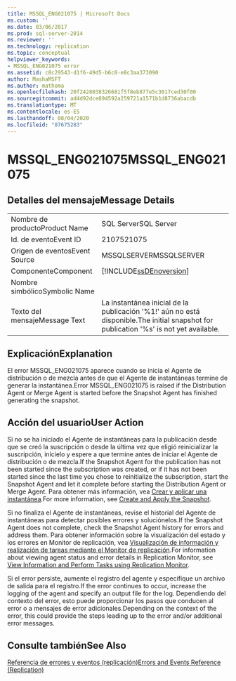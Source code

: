 ```yaml
---
title: MSSQL_ENG021075 | Microsoft Docs
ms.custom: ''
ms.date: 03/06/2017
ms.prod: sql-server-2014
ms.reviewer: ''
ms.technology: replication
ms.topic: conceptual
helpviewer_keywords:
- MSSQL_ENG021075 error
ms.assetid: c8c29543-d1f6-49d5-b6c8-e8c3aa373090
author: MashaMSFT
ms.author: mathoma
ms.openlocfilehash: 20f2428038326681f5f8eb877e5c3017ced30f00
ms.sourcegitcommit: ad4d92dce894592a259721a1571b1d8736abacdb
ms.translationtype: MT
ms.contentlocale: es-ES
ms.lasthandoff: 08/04/2020
ms.locfileid: "87675283"
---
```

# <a name="mssql_eng021075"></a><span data-ttu-id="74636-102">MSSQL_ENG021075</span><span class="sxs-lookup"><span data-stu-id="74636-102">MSSQL_ENG021075</span></span>
    
## <a name="message-details"></a><span data-ttu-id="74636-103">Detalles del mensaje</span><span class="sxs-lookup"><span data-stu-id="74636-103">Message Details</span></span>  
  
|||  
|-|-|  
|<span data-ttu-id="74636-104">Nombre de producto</span><span class="sxs-lookup"><span data-stu-id="74636-104">Product Name</span></span>|<span data-ttu-id="74636-105">SQL Server</span><span class="sxs-lookup"><span data-stu-id="74636-105">SQL Server</span></span>|  
|<span data-ttu-id="74636-106">Id. de evento</span><span class="sxs-lookup"><span data-stu-id="74636-106">Event ID</span></span>|<span data-ttu-id="74636-107">21075</span><span class="sxs-lookup"><span data-stu-id="74636-107">21075</span></span>|  
|<span data-ttu-id="74636-108">Origen de eventos</span><span class="sxs-lookup"><span data-stu-id="74636-108">Event Source</span></span>|<span data-ttu-id="74636-109">MSSQLSERVER</span><span class="sxs-lookup"><span data-stu-id="74636-109">MSSQLSERVER</span></span>|  
|<span data-ttu-id="74636-110">Componente</span><span class="sxs-lookup"><span data-stu-id="74636-110">Component</span></span>|[!INCLUDE[ssDEnoversion](../../includes/ssdenoversion-md.md)]|  
|<span data-ttu-id="74636-111">Nombre simbólico</span><span class="sxs-lookup"><span data-stu-id="74636-111">Symbolic Name</span></span>||  
|<span data-ttu-id="74636-112">Texto del mensaje</span><span class="sxs-lookup"><span data-stu-id="74636-112">Message Text</span></span>|<span data-ttu-id="74636-113">La instantánea inicial de la publicación '%1!' aún no está disponible.</span><span class="sxs-lookup"><span data-stu-id="74636-113">The initial snapshot for publication '%s' is not yet available.</span></span>|  
  
## <a name="explanation"></a><span data-ttu-id="74636-114">Explicación</span><span class="sxs-lookup"><span data-stu-id="74636-114">Explanation</span></span>  
 <span data-ttu-id="74636-115">El error MSSQL_ENG021075 aparece cuando se inicia el Agente de distribución o de mezcla antes de que el Agente de instantáneas termine de generar la instantánea.</span><span class="sxs-lookup"><span data-stu-id="74636-115">Error MSSQL_ENG021075 is raised if the Distribution Agent or Merge Agent is started before the Snapshot Agent has finished generating the snapshot.</span></span>  
  
## <a name="user-action"></a><span data-ttu-id="74636-116">Acción del usuario</span><span class="sxs-lookup"><span data-stu-id="74636-116">User Action</span></span>  
 <span data-ttu-id="74636-117">Si no se ha iniciado el Agente de instantáneas para la publicación desde que se creó la suscripción o desde la última vez que eligió reinicializar la suscripción, inícielo y espere a que termine antes de iniciar el Agente de distribución o de mezcla.</span><span class="sxs-lookup"><span data-stu-id="74636-117">If the Snapshot Agent for the publication has not been started since the subscription was created, or if it has not been started since the last time you chose to reinitialize the subscription, start the Snapshot Agent and let it complete before starting the Distribution Agent or Merge Agent.</span></span> <span data-ttu-id="74636-118">Para obtener más información, vea [Crear y aplicar una instantánea](create-and-apply-the-snapshot.md).</span><span class="sxs-lookup"><span data-stu-id="74636-118">For more information, see [Create and Apply the Snapshot](create-and-apply-the-snapshot.md).</span></span>  
  
 <span data-ttu-id="74636-119">Si no finaliza el Agente de instantáneas, revise el historial del Agente de instantáneas para detectar posibles errores y soluciónelos.</span><span class="sxs-lookup"><span data-stu-id="74636-119">If the Snapshot Agent does not complete, check the Snapshot Agent history for errors and address them.</span></span> <span data-ttu-id="74636-120">Para obtener información sobre la visualización del estado y los errores en Monitor de replicación, vea [Visualización de información y realización de tareas mediante el Monitor de replicación](monitor/view-information-and-perform-tasks-replication-monitor.md).</span><span class="sxs-lookup"><span data-stu-id="74636-120">For information about viewing agent status and error details in Replication Monitor, see [View Information and Perform Tasks using Replication Monitor](monitor/view-information-and-perform-tasks-replication-monitor.md).</span></span>  
  
 <span data-ttu-id="74636-121">Si el error persiste, aumente el registro del agente y especifique un archivo de salida para el registro.</span><span class="sxs-lookup"><span data-stu-id="74636-121">If the error continues to occur, increase the logging of the agent and specify an output file for the log.</span></span> <span data-ttu-id="74636-122">Dependiendo del contexto del error, esto puede proporcionar los pasos que conducen al error o a mensajes de error adicionales.</span><span class="sxs-lookup"><span data-stu-id="74636-122">Depending on the context of the error, this could provide the steps leading up to the error and/or additional error messages.</span></span>  
  
## <a name="see-also"></a><span data-ttu-id="74636-123">Consulte también</span><span class="sxs-lookup"><span data-stu-id="74636-123">See Also</span></span>  
 [<span data-ttu-id="74636-124">Referencia de errores y eventos &#40;replicación&#41;</span><span class="sxs-lookup"><span data-stu-id="74636-124">Errors and Events Reference &#40;Replication&#41;</span></span>](errors-and-events-reference-replication.md)  
  
  
